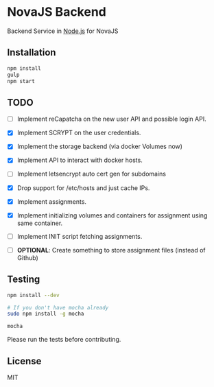# NovaJS Backend

Backend Service in [Node.js](https://nodejs.org) for NovaJS

## Installation

```bash
npm install
gulp
npm start
```

## TODO

* [ ] Implement reCapatcha on the new user API and possible login API.
* [x] Implement SCRYPT on the user credentials.
* [x] Implement the storage backend (via docker Volumes now)
* [x] Implement API to interact with docker hosts.
* [ ] Implement letsencrypt auto cert gen for subdomains
* [x] Drop support for /etc/hosts and just cache IPs.
* [x] Implement assignments.
* [x] Implement initializing volumes and containers for assignment using same container.
* [ ] Implement INIT script fetching assignments.

* [ ] **OPTIONAL**: Create something to store assignment files (instead of Github)

## Testing

```bash
npm install --dev

# If you don't have mocha already
sudo npm install -g mocha

mocha
```

Please run the tests before contributing.

## License

MIT
